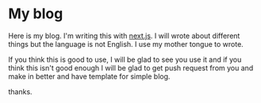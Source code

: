 # My blog

Here is my blog. I'm writing this with [next.js](https://nextjs.org/ "next.js"). I will wrote about different things but the language is not English. I use my mother tongue to wrote.

If you think this is good to use, I will be glad to see you use it and if you think this isn't good enough I will be glad to get push request from you and make in better and have template for simple blog.

thanks.
